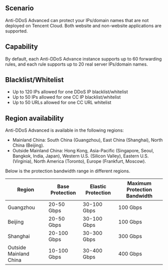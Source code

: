 [//]: # (chinagitpath:XXXXX)

## Scenario
Anti-DDoS Advanced can protect your IPs/domain names that are not deployed on Tencent Cloud. Both website and non-website applications are supported.

## Capability
By default, each Anti-DDoS Advance instance supports up to 60 forwarding rules, and each rule supports up to 20 real server IPs/domain names.

## Blacklist/Whitelist
- Up to 120 IPs allowed for one DDoS IP blacklist/whitelist
- Up to 50 IPs allowed for one CC IP blacklist/whitelist
- Up to 50 URLs allowed for one CC URL whitelist

## Region availability
Anti-DDoS Advanced is available in the following regions:
- Mainland China: South China (Guangzhou), East China (Shanghai), North China (Beijing).
- Outside Mainland China: Hong Kong, Asia-Pacific (Singapore, Seoul, Bangkok, India, Japan), Western U.S. (Silicon Valley), Eastern U.S. (Virginia), North America (Toronto), Europe (Frankfurt, Moscow).

Below is the protection bandwidth range in different regions.

| Region | Base Protection | Elastic Protection | Maximum Protection Bandwidth |
| -------- | ------------ | ------------ | ------------ |
| Guangzhou     | 20-50 Gbps  | 30-100 Gbps | 100 Gbps      |
| Beijing     | 20-50 Gbps  | 30-100 Gbps | 100 Gbps      |
| Shanghai     | 20-100 Gbps | 30-300 Gbps | 300 Gbps      |
| Outside Mainland China | 10-100 Gbps | 30-400 Gbps | 400 Gbps      |
